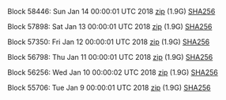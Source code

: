 Block 58446: Sun Jan 14 00:00:01 UTC 2018 [zip](https://transfer.sh/A65zD/bootstrap.dat.20180114.zip) (1.9G) [SHA256](https://transfer.sh/TeGj8/sha256.txt)

Block 57898: Sat Jan 13 00:00:01 UTC 2018 [zip](https://transfer.sh/15uVEC/bootstrap.dat.20180113.zip) (1.9G) [SHA256](https://transfer.sh/Ri9En/sha256.txt)

Block 57350: Fri Jan 12 00:00:01 UTC 2018 [zip](https://transfer.sh/zv6nK/bootstrap.dat.20180112.zip) (1.9G) [SHA256](https://transfer.sh/JzGaD/sha256.txt)

Block 56798: Thu Jan 11 00:00:01 UTC 2018 [zip](https://transfer.sh/YGvia/bootstrap.dat.20180111.zip) (1.9G) [SHA256](https://transfer.sh/1266dl/sha256.txt)

Block 56256: Wed Jan 10 00:00:02 UTC 2018 [zip](https://transfer.sh/u9Xct/bootstrap.dat.20180110.zip) (1.9G) [SHA256](https://transfer.sh/BQMy9/sha256.txt)

Block 55706: Tue Jan  9 00:00:01 UTC 2018 [zip](https://transfer.sh/Mkk1y/bootstrap.dat.20180109.zip) (1.9G) [SHA256](https://transfer.sh/RAZ52/sha256.txt)
